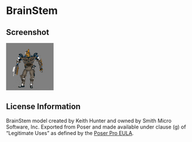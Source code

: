 # BrainStem

## Screenshot

![screenshot](screenshot/screenshot.gif)

## License Information

BrainStem model created by Keith Hunter and owned by Smith Micro Software, Inc.
Exported from Poser and made available under clause (g) of “Legitimate Uses” as defined by the [Poser Pro EULA](http://producturlsupport.com/cgi-bin/cscgi.pl?f=info&p=PSXNEULA).
